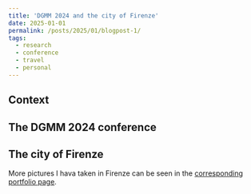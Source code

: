 ```yaml
---
title: 'DGMM 2024 and the city of Firenze'
date: 2025-01-01
permalink: /posts/2025/01/blogpost-1/
tags:
  - research
  - conference
  - travel
  - personal
---
```


## Context

## The DGMM 2024 conference

## The city of Firenze

More pictures I hava taken in Firenze can be seen in the [corresponding portfolio page](/_portfolio/portfolio-3-DGMM-2024.md).